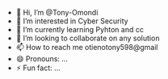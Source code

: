 - 👋 Hi, I’m @Tony-Omondi
- 👀 I’m interested in Cyber Security
- 🌱 I’m currently learning Pyhton and cc
- 💞️ I’m looking to collaborate on any solution
- 📫 How to reach me otienotony598@gmail
- 😄 Pronouns: ...
- ⚡ Fun fact: ...

<!---
Tony-Omondi/Tony-Omondi is a ✨ special ✨ repository because its `README.md` (this file) appears on your GitHub profile.
You can click the Preview link to take a look at your changes.
--->
